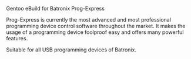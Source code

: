Gentoo eBuild for Batronix Prog-Express

Prog-Express is currently the most advanced and most professional programming device control software throughout the market.
It makes the usage of a programming device foolproof easy and offers many powerful features.
 
Suitable for all USB programming devices of Batronix.
